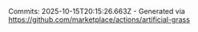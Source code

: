 Commits: 2025-10-15T20:15:26.663Z - Generated via https://github.com/marketplace/actions/artificial-grass
<br>
